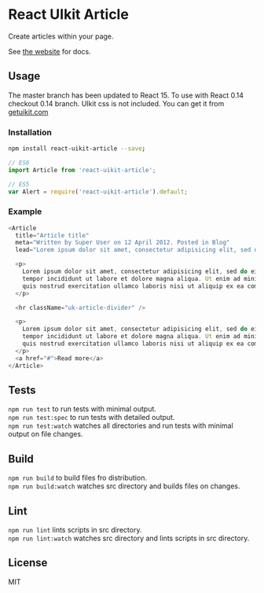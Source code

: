 # React UIkit Article

Create articles within your page.

See [the website](http://otissv.github.io/react-uikit-components) for docs.

## Usage

The master branch has been updated to React 15. To use with React 0.14 checkout 0.14 branch.
UIkit css is not included. You can get it from [getuikit.com](http://getuikit.com/)

### Installation

```bash
npm install react-uikit-article --save;
```

```js
// ES6
import Article from 'react-uikit-article';

// ES5
var Alert = require('react-uikit-article').default;
```

### Example

```js
<Article
  title="Article title"
  meta="Written by Super User on 12 April 2012. Posted in Blog"
  lead="Lorem ipsum dolor sit amet, consectetur adipisicing elit, sed do eiusmod tempor incididunt ut labore et dolore magna aliqua." >

  <p>
    Lorem ipsum dolor sit amet, consectetur adipisicing elit, sed do eiusmod
    tempor incididunt ut labore et dolore magna aliqua. Ut enim ad minim veniam,
    quis nostrud exercitation ullamco laboris nisi ut aliquip ex ea commodo consequat.
  </p>

  <hr className="uk-article-divider" />

  <p>
    Lorem ipsum dolor sit amet, consectetur adipisicing elit, sed do eiusmod
    tempor incididunt ut labore et dolore magna aliqua. Ut enim ad minim veniam,
    quis nostrud exercitation ullamco laboris nisi ut aliquip ex ea commodo consequat.
  </p>
  <a href="#">Read more</a>
</Article>
```

## Tests

`npm run test` to run tests with minimal output.  
`npm run test:spec` to run tests with detailed output.  
`npm run test:watch` watches all directories and run tests with minimal output on file changes.

## Build
`npm run build` to build files fro distribution.  
`npm run build:watch` watches src directory and builds files on changes.

## Lint
`npm run lint` lints scripts in src directory.  
`npm run lint:watch` watches src directory and lints scripts in src directory.

## License
MIT
